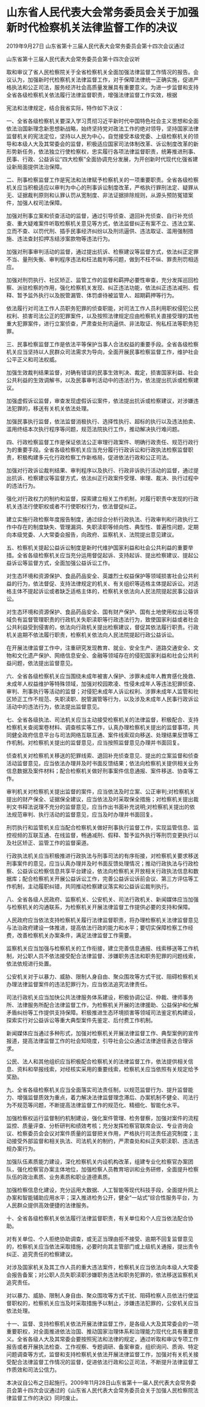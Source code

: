 # 山东省人民代表大会常务委员会关于加强新时代检察机关法律监督工作的决议

2019年9月27日 山东省第十三届人民代表大会常务委员会第十四次会议通过

<!-- INFO END -->

山东省第十三届人民代表大会常务委员会第十四次会议听

取和审议了省人民检察院关于全省检察机关全面加强法律监督工作情况的报告。会议认为，加强新时代检察机关法律监督工作，对于保障法律统一正确实施，促进严格执法和公正司法，服务经济社会高质量发展具有重要意义。为进一步监督和支持全省各级检察机关依法履行法律监督职责，增强法律监督工作实效，根据

宪法和法律规定，结合我省实际，特作如下决议：

一、全省各级检察机关要深入学习贯彻习近平新时代中国特色社会主义思想和全面依法治国新理念新思想新战略，始终坚持党对政法工作的绝对领导，坚持国家法律监督机关的宪法定位，坚持以人民为中心，自觉接受本级党委、上级检察机关的领导和本级人大及其常委会的监督，积极适应国家司法体制改革、诉讼制度改革的新形势新任务，依法独立行使检察权，忠实履行各项法律监督职责，统筹推进刑事、民事、行政、公益诉讼“四大检察”全面协调充分发展，为开创新时代现代化强省建设新局面提供法治保障。

二、刑事检察监督工作是宪法和法律赋予检察机关的一项重要职责。全省各级检察机关应当积极适应以审判为中心的刑事诉讼制度改革，严格执行罪刑法定、疑罪从无、证据裁判原则和认罪认罚从宽制度、非法证据排除规则，从源头预防冤错案件，加强人权司法保障。

加强对刑事立案和侦查活动的监督，通过引导侦查、退回补充侦查、自行补充侦查、重大疑难案件听取检察机关意见等方式，依法监督纠正有案不立、违法立案、立而不查、以罚代刑、插手民事经济纠纷以及刑讯逼供、违法取证、滥用强制措施、违法查封扣押冻结涉案款物等违法行为。

加强对刑事审判活动的监督，通过提出抗诉、检察建议等监督方式，依法纠正定罪不当、量刑失衡、审判程序违法和枉法裁判等问题，做到不枉不纵、罪责刑罚相适应。

加强对刑罚执行、社区矫正、监管工作的监督和羁押必要性审查，充分发挥巡回检察、派驻检察的作用，强化检察机关发现、纠正违法功能，依法纠正违法减刑、假释、暂予监外执行以及脱管漏管、体罚虐待被监管人、超期羁押等行为。

依法履行对司法工作人员职务犯罪的侦查职能，对司法工作人员利用职权侵犯公民权利、损害司法公正的犯罪案件，以及按照法律规定应由检察机关直接受理的其他重大犯罪案件，进行立案侦查，严肃查处刑讯逼供、非法取证、徇私枉法等职务犯罪。

三、民事检察监督工作是依法平等保护当事人合法权益的重要手段。全省各级检察机关应当坚持以人民群众司法需求为导向，全面开展民事检察监督工作，维护社会公平正义和司法权威。

加强生效裁判结果监督，对确有错误的民事生效判决、裁定，损害国家利益、社会公共利益的生效调解书，以及民事审判活动中的违法行为，依法提出抗诉或检察建议。

加强虚假诉讼监督，审查发现虚假诉讼案件，依法提出抗诉或检察建议，对涉嫌违法犯罪的，移送有关机关依法处理。

加强民事执行监督，依法监督消极执行、选择性执行、超标的执行以及违法拍卖、滥用终结本次执行程序等问题，规范法院执行工作，推动解决执行难问题。

四、行政检察监督工作是保证依法公正审理行政案件、明确行政责任、规范行政行为的重要手段。全省各级检察机关应当充分履行行政诉讼和行政执法检察监督职责，积极构建多元化行政检察工作新格局，促进依法行政和公正司法。

加强对行政诉讼裁判结果、审判程序以及执行、行政非诉执行活动的监督，通过提出抗诉、检察建议等监督方式，依法纠正行政案件受理、审理、裁决、执行过程中的违法行为。

强化对行政权力的制约和监督，探索建立相关工作机制，对履行职责中发现的行政机关违法行使职权或者不行使职权行为，依法督促纠正。

建立实施行政检察年度报告制度，通过综合分析行政执法、行政审判和行政执行工作中存在的制度缺失、管理漏洞、失职渎职等倾向性、典型性、普遍性问题，定期向本级党委、人大常委会报告，向政府、监察机关、法院提出意见建议。

五、检察机关提起公益诉讼制度是新时代维护国家利益和社会公共利益的重要举措。全省各级检察机关应当充分运用督促起诉、支持起诉、提出检察建议、提起公益诉讼等监督方式，全面加强公益诉讼工作。

对生态环境和资源保护、食品药品安全、英雄烈士权益保护等领域损害社会公共利益的行为，依法督促、支持法律规定的机关、有关组织等适格主体提起诉讼。对适格主体不提起诉讼或者缺乏适格主体的，检察机关依法向人民法院提起民事公益诉讼。

对生态环境和资源保护、食品药品安全、国有财产保护、国有土地使用权出让等领域负有监督管理职责的行政机关失职渎职等行政违法行为，致使国家利益或者社会公共利益受到侵害的，依法向行政机关提出检察建议，督促其依法履行职责。行政机关逾期不依法履行职责，检察机关依法向人民法院提起行政公益诉讼。

在开展法律监督工作中，注重研究发现教育、就业、安全生产、道路交通安全、文物和文化遗产保护、网络信息安全、金融等领域存在的侵犯国家利益和社会公共利益问题，依法提出监督意见。

六、全省各级检察机关应当围绕未成年被害人保护、涉罪未成年人教育感化挽救、未成年人权益维护等特殊领域，加强对校园欺凌、性侵未成年人等违法犯罪侦查、审判、刑事执行等活动的监督；对侵犯未成年人诉讼权利、涉罪未成年人监管和社区矫正工作不规范、失职渎职、脱管漏管等行为，以及涉及未成年人民事行政诉讼活动中的违法行为，依法提出监督意见。

七、全省各级执法、司法机关应当主动接受检察机关的法律监督，积极配合、支持检察机关查阅案卷材料、调查核实等工作，认真办理检察机关提出的监督事项，共同健全政府信息平台与司法网络互联互通、案件线索双向移送、处理结果反馈等工作机制。对检察机关提出的监督意见，应当按照监督意见办理并书面回复。

侦查机关对检察机关移送的犯罪线索、退回补充侦查意见、提出的立案监督和侦查活动监督意见，应当依法办理并及时书面反馈结果；依法向检察机关提供相关业务信息数据及案件材料；配合检察机关做好刑事案件信息通报、案件移送、协查等工作。

审判机关对检察机关提出监督的案件，应当依法及时立案、公正审判;对检察机关提出的财产保全、证据保全建议，应当依法及时采取保全措施；对检察机关提出裁判文书释法说理不充分的监督意见，应当作出书面补充说明;对检察机关提出的依法规范审判、执行活动的监督意见，应当及时办理并书面回复。

刑罚执行和监管机关应当配合检察机关做好刑事执行监督工作，实现监管信息、监控视频的互联互通、在线监督，畅通减刑、假释、暂予监外执行等刑罚变更执行以及社区矫正、监管工作的监督渠道。

行政执法机关应当积极推进行政执法与刑事司法的有序衔接，对检察机关要求移送刑事案件的意见，应当认真办理并及时书面反馈处理情况；推动行政执法与行政检察、公益诉讼检察信息共享平台建设，依法向检察机关开放相关行政执法信息和数据库；配合检察机关开展公益诉讼工作，完善公益诉讼诉前会议、第三方评估等工作机制，主动履职纠错，共同推动检察建议落实和公益诉讼裁判执行。

八、全省各级人民政府、监察机关、公安机关、司法行政机关、新闻媒体应当加强与检察机关的沟通联系，为检察机关开展法律监督工作提供必要的支持和保障。

人民政府应当依法支持检察机关履行法律监督职责，将办理检察机关法律监督意见与法治政府建设一体推进，提高依法行政的能力和水平；要切实保障检察工作经费，改善检察机关办案条件，满足法律监督工作需要。

监察机关应当加强与检察机关的工作衔接，建立完善信息通报、线索移送等工作机制，对公职人员不依法接受配合法律监督、涉嫌职务违法和职务犯罪的问题线索，依法依规进行处置。

公安机关对于以暴力、威胁、限制人身自由、聚众围攻等方式干扰、阻碍检察机关办理法律监督案件的违法犯罪行为，应当依法追究法律责任。

司法行政机关应当加快公共法律服务体系建设，积极协调公证、仲裁、律师事务所、法律服务所配合法律监督工作，为检察机关开展的法律援助、公益保护和化解矛盾纠纷等工作提供支持保障。积极推进生态环境损害等领域司法鉴定机构建设，探索实行对公益诉讼等重大典型案件先鉴定、后付费工作机制。

新闻媒体应当通过多种形式，加强对检察机关开展法律监督工作、典型案例的宣传报道，提高法律监督工作的社会知晓度，引导社会公众通过法律途径表达合理诉求。

公民、法人和其他组织应当积极配合检察机关的法律监督工作，依法提供相关信息、资料和举报线索，对经核实采用的重要线索，检察机关应当依照有关规定给予奖励。

九、全省各级检察机关应当全面落实司法责任制，以规范监督行为、提升监督能力、增强监督质效为重点，着力解决法律监督理念滞后、办案机制不健全、司法行为不规范等问题，不断提高法律监督工作的规范化、精细化、智能化水平。

加强检察权运行监督制约机制建设，强化案件管理、检务督察，加强对案件的流程监控、质量评查、分析研判和绩效考核；充分发挥检察官联席会议、专业咨询会议、检察委员会会议对案件质量的监督把关作用，严格执行司法责任追究制度；主动接受外部监督和相关执法、司法机关的制约，严肃查处和纠正失职渎职、违法违规办案行为。

加强队伍素质能力建设，深化检察机关内设机构改革，组建专业化检察官办案团队，强化检察官办案主体地位，加强检察人员教育培训和业务研修，全面提升检察队伍的政治素质、业务素质和职业道德素质。

加强检察信息化建设，充分运用大数据、人工智能等现代科技手段，全面提升网上办案和智能辅助应用水平；深入推进检务公开，健全“一站式”综合性服务平台，为人民群众提供高效便捷的法律服务。

十、全省各级检察机关依法履行法律监督职责，有关单位和个人应当依法配合协助。

对有关单位、个人拒绝协助调查，或无正当理由拒不接受、逾期不回复监督意见的，检察机关应当依法采取措施，必要时向其主管部门或上级机关通报，提出责令纠正、追究责任的检察建议。

对涉及国家机关及其工作人员的重大违法案件，检察机关应当依法向本级人大常委会报告备案；对公职人员失职渎职涉嫌职务违法和职务犯罪的，依法移送监察机关追究责任。

对以暴力、威胁、限制人身自由、聚众围攻等方式干扰、阻碍检察人员依法行使监督职权的，检察机关应当及时采取措施予以制止，涉嫌违法犯罪的，公安机关应当依法处理。

十一、监督、支持检察机关依法开展法律监督工作，是各级人大及其常委会的一项重要职权，对全面推进依法治国、推动国家治理体系和治理能力现代化具有重要意义。全省各级人大及其常委会要按照宪法和法律的规定，通过听取和审议专项工作报告或者开展执法检查、工作视察、专题调研、备案审查，组织询问、质询、特定问题调查等方式，监督和支持检察机关依法开展法律监督工作，加强对有关机关接受配合法律监督工作情况的监督，促进依法行政和公正司法，不断提升法律监督工作质效和司法公信力。

本决议自公布之日起施行。2009年11月28日山东省第十一届人民代表大会常务委员会第十四次会议通过的《山东省人民代表大会常务委员会关于加强人民检察院法律监督工作的决议》同时废止。

